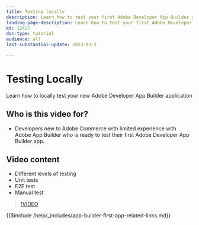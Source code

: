 ```yaml
---
title: Testing locally
description: Learn how to test your first Adobe Developer App Builder app
landing-page-description: Learn how to test your first Adobe Developer App Builder app
kt: 12427
doc-type: tutorial
audience: all
last-substantial-update: 2023-03-3

---
```


# Testing Locally

Learn how to locally test your new Adobe Developer App Builder application

## Who is this video for?

* Developers new to Adobe Commerce with limited experience with Adobe App Builder who is ready to test their first Adobe Developer App Builder app.

## Video content

* Different levels of testing
* Unit tests
* E2E test
* Manual test

>[!VIDEO](https://video.tv.adobe.com/v/3416594)

{{$include /help/_includes/app-builder-first-app-related-links.md}}

